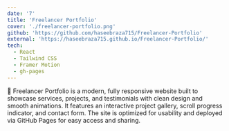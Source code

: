 ```yaml
---
date: '7'
title: 'Freelancer Portfolio'
cover: './freelancer-portfolio.png'
github: 'https://github.com/haseebraza715/Freelancer-Portfolio'
external: 'https://haseebraza715.github.io/Freelancer-Portfolio/'
tech:
  - React
  - Tailwind CSS
  - Framer Motion
  - gh-pages
---
```


🎯 Freelancer Portfolio is a modern, fully responsive website built to showcase services, projects, and testimonials with clean design and smooth animations. It features an interactive project gallery, scroll progress indicator, and contact form. The site is optimized for usability and deployed via GitHub Pages for easy access and sharing.
